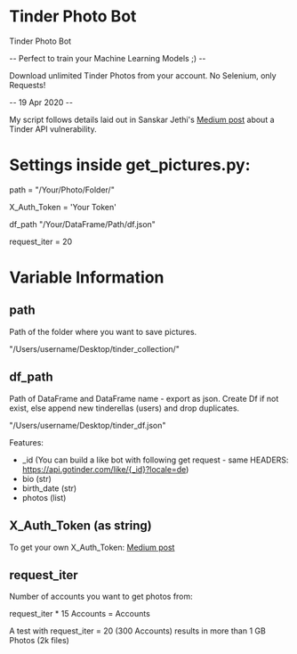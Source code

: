 # Tinder Photo Bot

Tinder Photo Bot 

-- Perfect to train your Machine Learning Models ;) --

Download unlimited Tinder Photos from your account. 
No Selenium, only Requests!

-- 19 Apr 2020 --

My script follows details laid out in Sanskar Jethi's [Medium post](https://medium.com/@sansyrox/hacking-tinders-premium-model-43f9f699d44) about a Tinder API vulnerability.

# Settings inside get_pictures.py:

path = "/Your/Photo/Folder/"

X_Auth_Token  = 'Your Token'

df_path "/Your/DataFrame/Path/df.json" 

request_iter = 20




# Variable Information

## path

Path of the folder where you want to save pictures.

"/Users/username/Desktop/tinder_collection/"

## df_path

Path of DataFrame and DataFrame name - export as json. Create Df if not exist, else append new tinderellas (users) and drop duplicates.

"/Users/username/Desktop/tinder_df.json"

Features: 

- _id (You can build a like bot with following get request - same HEADERS: https://api.gotinder.com/like/{_id}?locale=de)
- bio (str)
- birth_date (str)
- photos (list)

## X_Auth_Token (as string)

To get your own X_Auth_Token:  [Medium post](https://medium.com/@sansyrox/hacking-tinders-premium-model-43f9f699d44)

## request_iter

Number of accounts you want to get photos from:

request_iter * 15 Accounts = Accounts

A test with request_iter = 20 (300 Accounts) results in more than 1 GB Photos (2k files)

